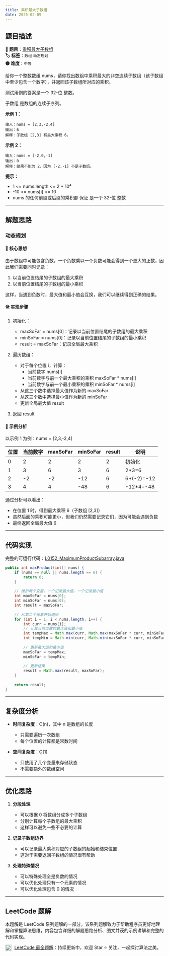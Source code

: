 ```yaml
---
title: 乘积最大子数组
date: 2025-02-09
---
```


## 题目描述

**🔗 题目**：[乘积最大子数组](https://leetcode.cn/problems/maximum-product-subarray/)  
**🏷️ 标签**：`数组` `动态规划`  
**🟡 难度**：`中等`  

给你一个整数数组 nums，请你找出数组中乘积最大的非空连续子数组（该子数组中至少包含一个数字），并返回该子数组所对应的乘积。

测试用例的答案是一个 32-位 整数。

子数组 是数组的连续子序列。

**示例 1：**
```
输入：nums = [2,3,-2,4]
输出：6
解释：子数组 [2,3] 有最大乘积 6。
```

**示例 2：**
```
输入：nums = [-2,0,-1]
输出：0
解释：结果不能为 2，因为 [-2,-1] 不是子数组。
```

**提示：**
- 1 <= nums.length <= 2 * 10⁴
- -10 <= nums[i] <= 10
- nums 的任何前缀或后缀的乘积都 保证 是一个 32-位 整数

---

## 解题思路

### 动态规划

#### 📝 核心思想
由于数组中可能包含负数，一个负数乘以一个负数可能会得到一个更大的正数，因此我们需要同时记录：
1. 以当前位置结尾的子数组的最大乘积
2. 以当前位置结尾的子数组的最小乘积

这样，当遇到负数时，最大值和最小值会互换，我们可以继续得到正确的结果。

#### 🛠️ 实现步骤
1. 初始化：
   - maxSoFar = nums[0]：记录以当前位置结尾的子数组的最大乘积
   - minSoFar = nums[0]：记录以当前位置结尾的子数组的最小乘积
   - result = maxSoFar：记录全局最大乘积

2. 遍历数组：
   - 对于每个位置 i，计算：
     * 当前数字 nums[i]
     * 当前数字与前一个最大乘积的乘积 maxSoFar * nums[i]
     * 当前数字与前一个最小乘积的乘积 minSoFar * nums[i]
   - 从这三个数中选择最大值作为新的 maxSoFar
   - 从这三个数中选择最小值作为新的 minSoFar
   - 更新全局最大值 result

3. 返回 result

#### 🧩 示例分析
以示例 1 为例：nums = [2,3,-2,4]

| 位置 | 当前数字 | maxSoFar | minSoFar | result | 说明 |
|-----|---------|----------|----------|--------|------|
| 0 | 2 | 2 | 2 | 2 | 初始化 |
| 1 | 3 | 6 | 3 | 6 | 2*3=6 |
| 2 | -2 | -2 | -12 | 6 | 6*(-2)=-12 |
| 3 | 4 | 4 | -48 | 6 | -12*4=-48 |

通过分析可以看出：
- 在位置 1 时，得到最大乘积 6（子数组 [2,3]）
- 虽然后面的乘积可能更小，但我们仍然需要记录它们，因为可能会遇到负数
- 最终返回全局最大值 6

---

## 代码实现

完整的可运行代码：[L0152_MaximumProductSubarray.java](../src/main/java/L0152_MaximumProductSubarray.java)

```java
public int maxProduct(int[] nums) {
    if (nums == null || nums.length == 0) {
        return 0;
    }
    
    // 维护两个变量，一个记录最大值，一个记录最小值
    int maxSoFar = nums[0];
    int minSoFar = nums[0];
    int result = maxSoFar;
    
    // 从第二个元素开始遍历
    for (int i = 1; i < nums.length; i++) {
        int curr = nums[i];
        // 计算当前位置的最大值和最小值
        int tempMax = Math.max(curr, Math.max(maxSoFar * curr, minSoFar * curr));
        int tempMin = Math.min(curr, Math.min(maxSoFar * curr, minSoFar * curr));
        
        // 更新最大值和最小值
        maxSoFar = tempMax;
        minSoFar = tempMin;
        
        // 更新结果
        result = Math.max(result, maxSoFar);
    }
    
    return result;
}
```

---

## 复杂度分析

- **时间复杂度**：O(n)，其中 n 是数组的长度
  - 只需要遍历一次数组
  - 每个位置的计算都是常数时间

- **空间复杂度**：O(1)
  - 只使用了几个变量来存储状态
  - 不需要额外的数组空间

---

## 优化思路

1. **分段处理**
   - 可以根据 0 将数组分成多个子数组
   - 分别计算每个子数组的最大乘积
   - 这样可以避免一些不必要的计算

2. **记录子数组边界**
   - 可以记录最大乘积对应的子数组的起始和结束位置
   - 这对于需要返回子数组的情况很有帮助

3. **处理特殊情况**
   - 可以特殊处理全是负数的情况
   - 可以优化处理只有一个元素的情况
   - 可以优化处理包含 0 的情况

---

## LeetCode 题解

本题解是 LeetCode 系列题解的一部分。该系列题解致力于帮助程序员更好地理解和掌握算法思维，内容包含详细的解题思路分析、图文并茂的示例讲解和完整的代码实现。

<img src="https://github.githubassets.com/images/modules/logos_page/GitHub-Mark.png" alt="GitHub" width="20" style="vertical-align: middle; margin-right: 5px"> [LeetCode 最全题解](https://github.com/LjyYano/LeetCode)：持续更新中，欢迎 Star ⭐️ 关注，一起探讨算法之美。 